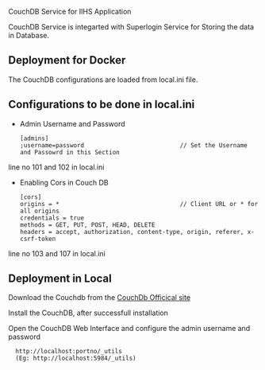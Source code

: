 CouchDB Service for IIHS Application

CouchDB Service is integarted with Superlogin Service for Storing the data in Database.


## Deployment for Docker 
The CouchDB configurations are loaded from local.ini file.

## Configurations to be done in local.ini

- Admin Username and Password

      [admins]
      ;username=password                           // Set the Username and Passowrd in this Section
      
line no 101 and 102 in local.ini


- Enabling Cors in Couch DB


      [cors]
      origins = *                                  // Client URL or * for all origins
      credentials = true
      methods = GET, PUT, POST, HEAD, DELETE
      headers = accept, authorization, content-type, origin, referer, x-csrf-token

line no 103 and 107 in local.ini

## Deployment in Local

Download the Couchdb  from the [CouchDb Officical site](http://couchdb.apache.org/)

Install the CouchDB, after successfull installation 

Open the CouchDB Web Interface and configure the admin username and password

      http://localhost:portno/_utils
      (Eg: http://localhost:5984/_utils)
      
      
